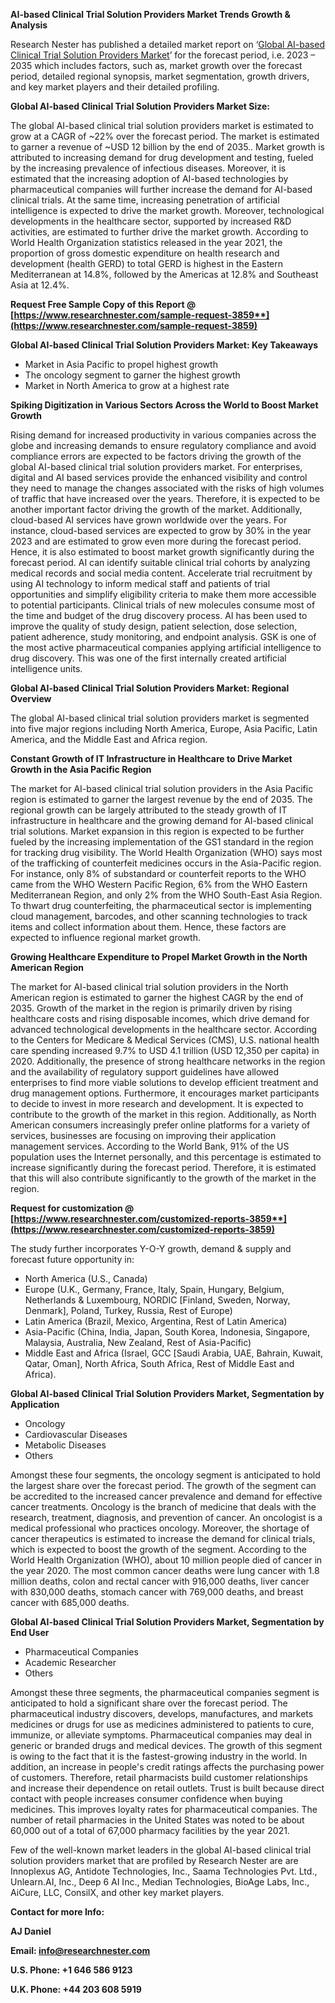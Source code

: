 ﻿**AI-based Clinical Trial Solution Providers Market Trends Growth & Analysis**

Research Nester has published a detailed market report on ‘[Global AI-based Clinical Trial Solution Providers Market](https://www.researchnester.com/reports/ai-based-clinical-trial-solution-providers-market/3859)’ for the forecast period, i.e. 2023 – 2035 which includes factors, such as, market growth over the forecast period, detailed regional synopsis, market segmentation, growth drivers, and key market players and their detailed profiling.

**Global AI-based Clinical Trial Solution Providers Market Size:**

The global AI-based clinical trial solution providers market is estimated to grow at a CAGR of ~22% over the forecast period. The market is estimated to garner a revenue of ~USD 12 billion by the end of 2035.. Market growth is attributed to increasing demand for drug development and testing, fueled by the increasing prevalence of infectious diseases. Moreover, it is estimated that the increasing adoption of AI-based technologies by pharmaceutical companies will further increase the demand for AI-based clinical trials. At the same time, increasing penetration of artificial intelligence is expected to drive the market growth. Moreover, technological developments in the healthcare sector, supported by increased R&D activities, are estimated to further drive the market growth. According to World Health Organization statistics released in the year 2021, the proportion of gross domestic expenditure on health research and development (health GERD) to total GERD is highest in the Eastern Mediterranean at 14.8%, followed by the Americas at 12.8% and Southeast Asia at 12.4%.

**Request Free Sample Copy of this Report @ [https://www.researchnester.com/sample-request-3859**](https://www.researchnester.com/sample-request-3859)** 

**Global AI-based Clinical Trial Solution Providers Market: Key Takeaways** 

- Market in Asia Pacific to propel highest growth
- The oncology segment to garner the highest growth
- Market in North America to grow at a highest rate

**Spiking Digitization in Various Sectors Across the World to Boost Market Growth**

Rising demand for increased productivity in various companies across the globe and increasing demands to ensure regulatory compliance and avoid compliance errors are expected to be factors driving the growth of the global AI-based clinical trial solution providers market. For enterprises, digital and AI based services provide the enhanced visibility and control they need to manage the changes associated with the risks of high volumes of traffic that have increased over the years. Therefore, it is expected to be another important factor driving the growth of the market. Additionally, cloud-based AI services have grown worldwide over the years. For instance, cloud-based services are expected to grow by 30% in the year 2023 and are estimated to grow even more during the forecast period. Hence, it is also estimated to boost market growth significantly during the forecast period. AI can identify suitable clinical trial cohorts by analyzing medical records and social media content. Accelerate trial recruitment by using AI technology to inform medical staff and patients of trial opportunities and simplify eligibility criteria to make them more accessible to potential participants. Clinical trials of new molecules consume most of the time and budget of the drug discovery process. AI has been used to improve the quality of study design, patient selection, dose selection, patient adherence, study monitoring, and endpoint analysis. GSK is one of the most active pharmaceutical companies applying artificial intelligence to drug discovery. This was one of the first internally created artificial intelligence units.

**Global AI-based Clinical Trial Solution Providers Market: Regional Overview**

The global AI-based clinical trial solution providers market is segmented into five major regions including North America, Europe, Asia Pacific, Latin America, and the Middle East and Africa region.

**Constant Growth of IT Infrastructure in Healthcare to Drive Market Growth in the Asia Pacific Region**

The market for AI-based clinical trial solution providers in the Asia Pacific region is estimated to garner the largest revenue by the end of 2035. The regional growth can be largely attributed to the steady growth of IT infrastructure in healthcare and the growing demand for AI-based clinical trial solutions. Market expansion in this region is expected to be further fueled by the increasing implementation of the GS1 standard in the region for tracking drug visibility. The World Health Organization (WHO) says most of the trafficking of counterfeit medicines occurs in the Asia-Pacific region. For instance, only 8% of substandard or counterfeit reports to the WHO came from the WHO Western Pacific Region, 6% from the WHO Eastern Mediterranean Region, and only 2% from the WHO South-East Asia Region. To thwart drug counterfeiting, the pharmaceutical sector is implementing cloud management, barcodes, and other scanning technologies to track items and collect information about them. Hence, these factors are expected to influence regional market growth.

**Growing Healthcare Expenditure to Propel Market Growth in the North American Region**

The market for AI-based clinical trial solution providers in the North American region is estimated to garner the highest CAGR by the end of 2035. Growth of the market in the region is primarily driven by rising healthcare costs and rising disposable incomes, which drive demand for advanced technological developments in the healthcare sector. According to the Centers for Medicare & Medical Services (CMS), U.S. national health care spending increased 9.7% to USD 4.1 trillion (USD 12,350 per capita) in 2020. Additionally, the presence of strong healthcare networks in the region and the availability of regulatory support guidelines have allowed enterprises to find more viable solutions to develop efficient treatment and drug management options. Furthermore, it encourages market participants to decide to invest in more research and development. It is expected to contribute to the growth of the market in this region. Additionally, as North American consumers increasingly prefer online platforms for a variety of services, businesses are focusing on improving their application management services. According to the World Bank, 91% of the US population uses the Internet personally, and this percentage is estimated to increase significantly during the forecast period. Therefore, it is estimated that this will also contribute significantly to the growth of the market in the region.

**Request for customization @ [https://www.researchnester.com/customized-reports-3859**](https://www.researchnester.com/customized-reports-3859)**

The study further incorporates Y-O-Y growth, demand & supply and forecast future opportunity in:  

- North America (U.S., Canada)  
- Europe (U.K., Germany, France, Italy, Spain, Hungary, Belgium, Netherlands & Luxembourg, NORDIC [Finland, Sweden, Norway, Denmark], Poland, Turkey, Russia, Rest of Europe)  
- Latin America (Brazil, Mexico, Argentina, Rest of Latin America)  
- Asia-Pacific (China, India, Japan, South Korea, Indonesia, Singapore, Malaysia, Australia, New Zealand, Rest of Asia-Pacific)
- Middle East and Africa (Israel, GCC [Saudi Arabia, UAE, Bahrain, Kuwait, Qatar, Oman], North Africa, South Africa, Rest of Middle East and Africa). 

**Global AI-based Clinical Trial Solution Providers Market, Segmentation by Application**

- Oncology
- Cardiovascular Diseases
- Metabolic Diseases 
- Others

Amongst these four segments, the oncology segment is anticipated to hold the largest share over the forecast period. The growth of the segment can be accredited to the increased cancer prevalence and demand for effective cancer treatments. Oncology is the branch of medicine that deals with the research, treatment, diagnosis, and prevention of cancer. An oncologist is a medical professional who practices oncology. Moreover, the shortage of cancer therapeutics is estimated to increase the demand for clinical trials, which is expected to boost the growth of the segment. According to the World Health Organization (WHO), about 10 million people died of cancer in the year 2020. The most common cancer deaths were lung cancer with 1.8 million deaths, colon and rectal cancer with 916,000 deaths, liver cancer with 830,000 deaths, stomach cancer with 769,000 deaths, and breast cancer with 685,000 deaths.

**Global AI-based Clinical Trial Solution Providers Market, Segmentation by End User**

- Pharmaceutical Companies
- Academic Researcher
- Others

Amongst these three segments, the pharmaceutical companies segment is anticipated to hold a significant share over the forecast period. The pharmaceutical industry discovers, develops, manufactures, and markets medicines or drugs for use as medicines administered to patients to cure, immunize, or alleviate symptoms. Pharmaceutical companies may deal in generic or branded drugs and medical devices. The growth of this segment is owing to the fact that it is the fastest-growing industry in the world. In addition, an increase in people's credit ratings affects the purchasing power of customers. Therefore, retail pharmacists build customer relationships and increase their dependence on retail outlets. Trust is built because direct contact with people increases consumer confidence when buying medicines. This improves loyalty rates for pharmaceutical companies. The number of retail pharmacies in the United States was noted to be about 60,000 out of a total of 67,000 pharmacy facilities by the year 2021.

Few of the well-known market leaders in the global AI-based clinical trial solution providers market that are profiled by Research Nester are are Innoplexus AG, Antidote Technologies, Inc., Saama Technologies Pvt. Ltd., Unlearn.AI, Inc., Deep 6 AI Inc., Median Technologies, BioAge Labs, Inc., AiCure, LLC, ConsilX, and other key market players.

**Contact for more Info:**

**AJ Daniel**

**Email: info@researchnester.com**

**U.S. Phone: +1 646 586 9123** 

**U.K. Phone: +44 203 608 5919**


